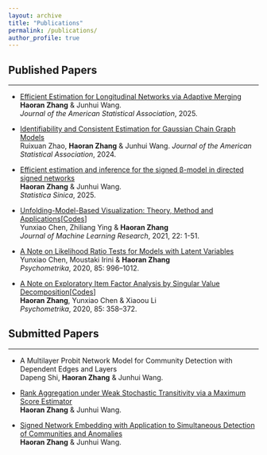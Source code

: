 ```yaml
---
layout: archive
title: "Publications"
permalink: /publications/
author_profile: true
---
```



## Published Papers
- - -

- [Efficient Estimation for Longitudinal Networks via Adaptive Merging](https://arxiv.org/pdf/2211.07866.pdf)    
**Haoran Zhang** & Junhui Wang.   
*Journal of the American Statistical Association*, 2025. 

- [Identifiability and Consistent Estimation for Gaussian Chain Graph Models](https://arxiv.org/pdf/2303.01031.pdf)    
Ruixuan Zhao, **Haoran Zhang** & Junhui Wang. 
*Journal of the American Statistical Association*, 2024. 

- [Efficient estimation and inference for the signed β-model in directed signed networks](https://arxiv.org/pdf/2208.00137.pdf)    
**Haoran Zhang** & Junhui Wang.  
*Statistica Sinica*, 2025. 

- [Unfolding-Model-Based Visualization: Theory, Method and Applications](https://jmlr.org/papers/volume22/18-846/18-846.pdf)[[Codes](https://github.com/hrzhang16/mmdu)]  
Yunxiao Chen, Zhiliang Ying & **Haoran Zhang**     
*Journal of Machine Learning Research*, 2021, 22: 1-51.


- [A Note on Likelihood Ratio Tests for Models with Latent Variables](https://link.springer.com/article/10.1007/s11336-020-09735-0)         
Yunxiao Chen, Moustaki Irini & **Haoran Zhang**   
*Psychometrika*, 2020, 85: 996–1012.  


- [A Note on Exploratory Item Factor Analysis by Singular Value Decomposition](https://link.springer.com/article/10.1007/s11336-020-09704-7)[[Codes](https://cran.r-project.org/web/packages/mirtsvd/index.html)]    
**Haoran Zhang**, Yunxiao Chen & Xiaoou Li   
*Psychometrika*, 2020, 85: 358–372.  


## Submitted Papers
- - -

- A Multilayer Probit Network Model for Community Detection with Dependent Edges and Layers     
Dapeng Shi, **Haoran Zhang** & Junhui Wang.

- [Rank Aggregation under Weak Stochastic Transitivity via a Maximum Score Estimator](https://arxiv.org/abs/2510.06789)   
**Haoran Zhang** & Junhui Wang.

- [Signed Network Embedding with Application to Simultaneous Detection of Communities and Anomalies](https://arxiv.org/pdf/2207.09324.pdf)   
**Haoran Zhang** & Junhui Wang. 



